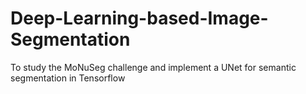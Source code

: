 # Deep-Learning-based-Image-Segmentation
To study the MoNuSeg challenge and implement a UNet for semantic segmentation in Tensorflow
